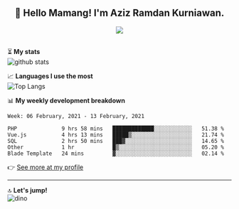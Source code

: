 <h2 align="center">👋 Hello Mamang! I'm Aziz Ramdan Kurniawan.</h2>  
<p align="center">
  <img src="https://komarev.com/ghpvc/?username=azizramdan"> <br><br>
</p>
    
⏳ **My stats**  
![github stats](https://github-readme-stats.vercel.app/api?username=azizramdan&show_icons=true&count_private=true&title_color=000&hide_border=true&hide_title=true)  

📈 **Languages I use the most**  
![Top Langs](https://github-readme-stats.vercel.app/api/top-langs/?username=azizramdan&layout=compact&langs_count=6&hide=tsql&hide_border=true&hide_title=true&exclude_repo=Futsal-Go,Futsal-Go-Admin,Sistem-Informasi-Sensus-Harian-Rawat-Inap)  

📊 **My weekly development breakdown**
<!--START_SECTION:waka-->
```text
Week: 06 February, 2021 - 13 February, 2021

PHP              9 hrs 58 mins   █████████████░░░░░░░░░░░░   51.38 % 
Vue.js           4 hrs 13 mins   █████▒░░░░░░░░░░░░░░░░░░░   21.74 % 
SQL              2 hrs 50 mins   ███▓░░░░░░░░░░░░░░░░░░░░░   14.65 % 
Other            1 hr            █▒░░░░░░░░░░░░░░░░░░░░░░░   05.20 % 
Blade Template   24 mins         ▓░░░░░░░░░░░░░░░░░░░░░░░░   02.14 % 
```
<!--END_SECTION:waka-->
👉 [See more at my profile](https://wakatime.com/@azizramdan)
***
🔝 **Let's jump!**  
![dino](https://raw.githubusercontent.com/azizramdan/azizramdan/master/dino.gif)  
